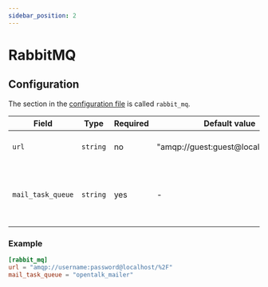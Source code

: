```yaml
---
sidebar_position: 2
---
```


# RabbitMQ

## Configuration

The section in the [configuration file](configuration.md) is called `rabbit_mq`.

| Field                  | Type     | Required | Default value                       | Description                                        |
| ---------------------- | -------- | -------- | ----------------------------------- | -------------------------------------------------- |
| `url`                  | `string` | no       | "amqp://guest:guest@localhost:5672" | The RabbitMQ broker URL                            |
| `mail_task_queue`      | `string` | yes      | -                                   | The name of the RabbitMQ queue for the SMTP mailer |

### Example

```toml
[rabbit_mq]
url = "amqp://username:password@localhost/%2F"
mail_task_queue = "opentalk_mailer"
```
